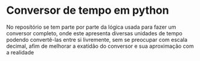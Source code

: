 # Conversor de tempo em python
No reposítório se tem parte por parte da lógica usada para fazer um conversor completo, onde este apresenta diversas unidades de tempo podendo convertê-las entre si livremente, sem se preocupar com escala decimal, afim de melhorar a exatidão do conversor e sua aproximação com a realidade
